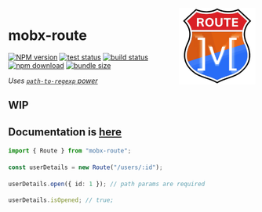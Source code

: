 <img src="assets/logo.png" align="right" height="156" alt="logo" />

# mobx-route  

[![NPM version][npm-image]][npm-url] [![test status][github-test-actions-image]][github-actions-url] [![build status][github-build-actions-image]][github-actions-url] [![npm download][download-image]][download-url] [![bundle size][bundlephobia-image]][bundlephobia-url]


[npm-image]: http://img.shields.io/npm/v/mobx-route.svg
[npm-url]: http://npmjs.org/package/mobx-route
[github-build-actions-image]: https://github.com/js2me/mobx-route/workflows/Build/badge.svg
[github-test-actions-image]: https://github.com/js2me/mobx-route/workflows/Test/badge.svg
[github-actions-url]: https://github.com/js2me/mobx-route/actions
[download-image]: https://img.shields.io/npm/dm/mobx-route.svg
[download-url]: https://npmjs.org/package/mobx-route
[bundlephobia-url]: https://bundlephobia.com/result?p=mobx-route
[bundlephobia-image]: https://badgen.net/bundlephobia/minzip/mobx-route


_Uses [`path-to-regexp` power](https://www.npmjs.com/package/path-to-regexp)_  


## WIP  
## Documentation is [here](https://js2me.github.io/mobx-route)  


```ts
import { Route } from "mobx-route";

const userDetails = new Route("/users/:id");

userDetails.open({ id: 1 }); // path params are required

userDetails.isOpened; // true;
```
